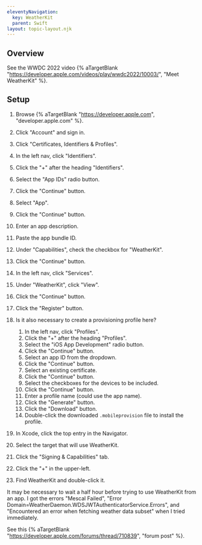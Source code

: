 ```yaml
---
eleventyNavigation:
  key: WeatherKit
  parent: Swift
layout: topic-layout.njk
---
```


## Overview

See the WWDC 2022 video {% aTargetBlank
"https://developer.apple.com/videos/play/wwdc2022/10003/", "Meet WeatherKit" %}.

## Setup

1. Browse {% aTargetBlank "https://developer.apple.com",
   "developer.apple.com" %}.
1. Click "Account" and sign in.
1. Click "Certificates, Identifiers & Profiles".
1. In the left nav, click "Identifiers".
1. Click the "+" after the heading "Identifiers".
1. Select the "App IDs" radio button.
1. Click the "Continue" button.
1. Select "App".
1. Click the "Continue" button.
1. Enter an app description.
1. Paste the app bundle ID.
1. Under "Capabilities", check the checkbox for "WeatherKit".
1. Click the "Continue" button.
1. In the left nav, click "Services".
1. Under "WeatherKit", click "View".
1. Click the "Continue" button.
1. Click the "Register" button.
1. Is it also necessary to create a provisioning profile here?

   1. In the left nav, click "Profiles".
   1. Click the "+" after the heading "Profiles".
   1. Select the "iOS App Development" radio button.
   1. Click the "Continue" button.
   1. Select an app ID from the dropdown.
   1. Click the "Continue" button.
   1. Select an existing certificate.
   1. Click the "Continue" button.
   1. Select the checkboxes for the devices to be included.
   1. Click the "Continue" button.
   1. Enter a profile name (could use the app name).
   1. Click the "Generate" button.
   1. Click the "Download" button.
   1. Double-click the downloaded `.mobileprovision` file
      to install the profile.

1. In Xcode, click the top entry in the Navigator.
1. Select the target that will use WeatherKit.
1. Click the "Signing & Capabilities" tab.
1. Click the "+" in the upper-left.
1. Find WeatherKit and double-click it.

It may be necessary to wait a half hour before trying to use WeatherKit
from an app. I got the errors "Mescal Failed",
"Error Domain=WeatherDaemon.WDSJWTAuthenticatorService.Errors", and
"Encountered an error when fetching weather data subset"
when I tried immediately.

See this {% aTargetBlank "https://developer.apple.com/forums/thread/710839",
"forum post" %}.
